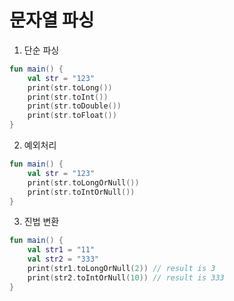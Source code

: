 # 문자열 파싱

1. 단순 파싱

```kotlin
fun main() {
	val str = "123"
	print(str.toLong())
	print(str.toInt())
	print(str.toDouble())
	print(str.toFloat())
}
```

2. 예외처리

```kotlin
fun main() {
	val str = "123"
	print(str.toLongOrNull())
	print(str.toIntOrNull())
}
```

3. 진법 변환

```kotlin
fun main() {
	val str1 = "11"
	val str2 = "333"
	print(str1.toLongOrNull(2)) // result is 3
	print(str2.toIntOrNull(10)) // result is 333
}
```
